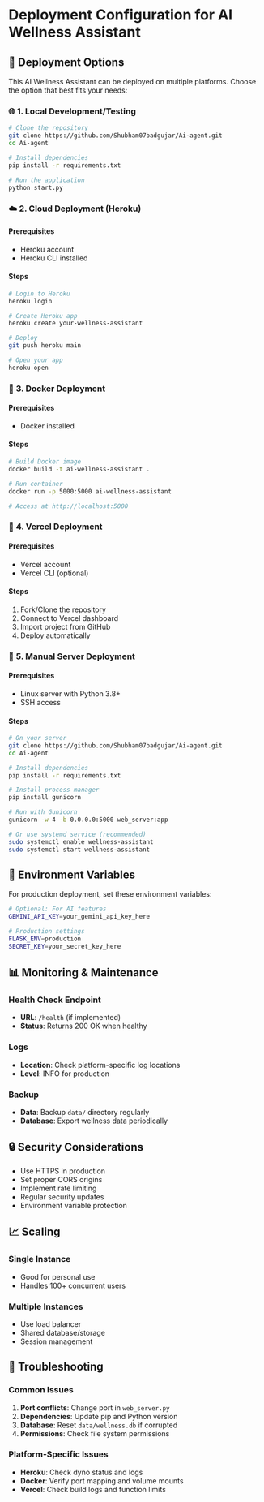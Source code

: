 # Deployment Configuration for AI Wellness Assistant

## 🚀 **Deployment Options**

This AI Wellness Assistant can be deployed on multiple platforms. Choose the option that best fits your needs:

### 🌐 **1. Local Development/Testing**
```bash
# Clone the repository
git clone https://github.com/Shubham07badgujar/Ai-agent.git
cd Ai-agent

# Install dependencies
pip install -r requirements.txt

# Run the application
python start.py
```

### ☁️ **2. Cloud Deployment (Heroku)**

#### Prerequisites
- Heroku account
- Heroku CLI installed

#### Steps
```bash
# Login to Heroku
heroku login

# Create Heroku app
heroku create your-wellness-assistant

# Deploy
git push heroku main

# Open your app
heroku open
```

### 🐳 **3. Docker Deployment**

#### Prerequisites
- Docker installed

#### Steps
```bash
# Build Docker image
docker build -t ai-wellness-assistant .

# Run container
docker run -p 5000:5000 ai-wellness-assistant

# Access at http://localhost:5000
```

### 🌟 **4. Vercel Deployment**

#### Prerequisites
- Vercel account
- Vercel CLI (optional)

#### Steps
1. Fork/Clone the repository
2. Connect to Vercel dashboard
3. Import project from GitHub
4. Deploy automatically

### 🔧 **5. Manual Server Deployment**

#### Prerequisites
- Linux server with Python 3.8+
- SSH access

#### Steps
```bash
# On your server
git clone https://github.com/Shubham07badgujar/Ai-agent.git
cd Ai-agent

# Install dependencies
pip install -r requirements.txt

# Install process manager
pip install gunicorn

# Run with Gunicorn
gunicorn -w 4 -b 0.0.0.0:5000 web_server:app

# Or use systemd service (recommended)
sudo systemctl enable wellness-assistant
sudo systemctl start wellness-assistant
```

## 🔧 **Environment Variables**

For production deployment, set these environment variables:

```bash
# Optional: For AI features
GEMINI_API_KEY=your_gemini_api_key_here

# Production settings
FLASK_ENV=production
SECRET_KEY=your_secret_key_here
```

## 📊 **Monitoring & Maintenance**

### Health Check Endpoint
- **URL**: `/health` (if implemented)
- **Status**: Returns 200 OK when healthy

### Logs
- **Location**: Check platform-specific log locations
- **Level**: INFO for production

### Backup
- **Data**: Backup `data/` directory regularly
- **Database**: Export wellness data periodically

## 🔒 **Security Considerations**

- Use HTTPS in production
- Set proper CORS origins
- Implement rate limiting
- Regular security updates
- Environment variable protection

## 📈 **Scaling**

### Single Instance
- Good for personal use
- Handles 100+ concurrent users

### Multiple Instances
- Use load balancer
- Shared database/storage
- Session management

## 🐛 **Troubleshooting**

### Common Issues
1. **Port conflicts**: Change port in `web_server.py`
2. **Dependencies**: Update pip and Python version
3. **Database**: Reset `data/wellness.db` if corrupted
4. **Permissions**: Check file system permissions

### Platform-Specific Issues
- **Heroku**: Check dyno status and logs
- **Docker**: Verify port mapping and volume mounts
- **Vercel**: Check build logs and function limits
